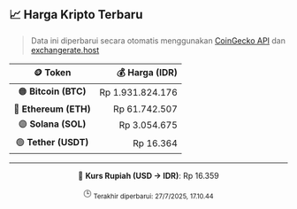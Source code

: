 

<!-- HARGA_KRIPTO -->
## 📈 Harga Kripto Terbaru

> Data ini diperbarui secara otomatis menggunakan [CoinGecko API](https://www.coingecko.com/) dan [exchangerate.host](https://exchangerate.host/)

<div align="center">

| 🪙 Token | 💰 Harga (IDR) |
|:------:|---------------:|
| 🟠 **Bitcoin (BTC)**   | Rp 1.931.824.176 |
| 🔵 **Ethereum (ETH)**  | Rp 61.742.507 |
| 🟣 **Solana (SOL)**    | Rp 3.054.675 |
| 🟢 **Tether (USDT)**   | Rp 16.364 |

---

💱 **Kurs Rupiah (USD → IDR)**: Rp 16.359

🕒 <sub>Terakhir diperbarui: 27/7/2025, 17.10.44</sub>

</div>
<!-- /HARGA_KRIPTO -->